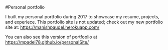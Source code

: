 #Personal portfolio

I built my personal portfolio during 2017 to showcase my resume, projects, and experiece. This portfolio site is not updated; check out my new portfolio site at: https://manishpaudel.herokuapp.com/


You can also see this version of portfoolio at https://mpadel78.github.io/personalSite/
